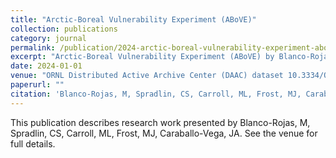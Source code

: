 ```yaml
---
title: "Arctic-Boreal Vulnerability Experiment (ABoVE)"
collection: publications
category: journal
permalink: /publication/2024-arctic-boreal-vulnerability-experiment-above
excerpt: "Arctic-Boreal Vulnerability Experiment (ABoVE) by Blanco-Rojas, M et al."
date: 2024-01-01
venue: "ORNL Distributed Active Archive Center (DAAC) dataset 10.3334/ORNLDAAC/2243 (2024"
paperurl: ""
citation: 'Blanco-Rojas, M, Spradlin, CS, Carroll, ML, Frost, MJ, Caraballo-Vega, JA (2024). "Arctic-Boreal Vulnerability Experiment (ABoVE)." <i>ORNL Distributed Active Archive Center (DAAC) dataset 10.3334/ORNLDAAC/2243 (2024</i>.'
---
```


This publication describes research work presented by Blanco-Rojas, M, Spradlin, CS, Carroll, ML, Frost, MJ, Caraballo-Vega, JA. See the venue for full details.

